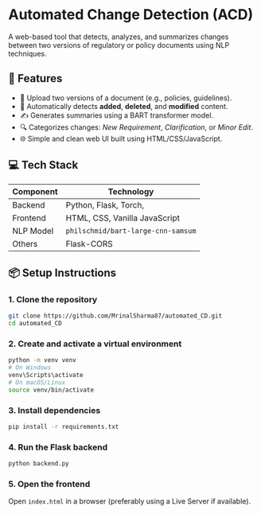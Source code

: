 #  Automated Change Detection (ACD)

A web-based tool that detects, analyzes, and summarizes changes between two versions of regulatory or policy documents using NLP techniques.



## 🚀 Features

- 📄 Upload two versions of a document (e.g., policies, guidelines).  
- 🧠 Automatically detects **added**, **deleted**, and **modified** content.  
- ✍️ Generates summaries using a BART transformer model.  
- 🔍 Categorizes changes: *New Requirement*, *Clarification*, or *Minor Edit*.  
- 🌐 Simple and clean web UI built using HTML/CSS/JavaScript.

## 💻 Tech Stack

| Component    | Technology                          |
|--------------|-------------------------------------|
| Backend      | Python, Flask, Torch,   |
| Frontend     | HTML, CSS, Vanilla JavaScript       |
| NLP Model    | `philschmid/bart-large-cnn-samsum`  |
| Others       | Flask-CORS                          |

## 📦 Setup Instructions

### 1. Clone the repository
```bash
git clone https://github.com/MrinalSharma87/automated_CD.git
cd automated_CD
```

### 2. Create and activate a virtual environment
```bash
python -m venv venv
# On Windows
venv\Scripts\activate
# On macOS/Linux
source venv/bin/activate
```

### 3. Install dependencies
```bash
pip install -r requirements.txt
```

### 4. Run the Flask backend
```bash
python backend.py
```

### 5. Open the frontend
Open `index.html` in a browser (preferably using a Live Server if available).






